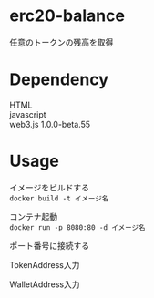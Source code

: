 # erc20-balance
任意のトークンの残高を取得

# Dependency
HTML<br>
javascript<br>
web3.js 1.0.0-beta.55


# Usage

イメージをビルドする<br>
`docker build -t イメージ名`

コンテナ起動<br>
`docker run -p 8080:80 -d イメージ名`

ポート番号に接続する<br>

TokenAddress入力<br>

WalletAddress入力
